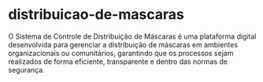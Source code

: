 # distribuicao-de-mascaras
O Sistema de Controle de Distribuição de Máscaras é uma plataforma digital desenvolvida para gerenciar a distribuição de máscaras em ambientes organizacionais ou comunitários, garantindo que os processos sejam realizados de forma eficiente, transparente e dentro das normas de segurança.
